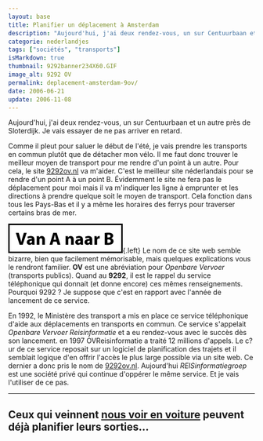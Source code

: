 ```yaml
---
layout: base
title: Planifier un déplacement à Amsterdam
description: "Aujourd'hui, j'ai deux rendez-vous, un sur Centuurbaan et un autre près de Sloterdijk. Je vais essayer de ne pas arriver en retard."
categorie: nederlandjes
tags: ["sociétés", "transports"]
isMarkdown: true
thumbnail: 9292banner234X60.GIF
image_alt: 9292 OV
permalink: deplacement-amsterdam-9ov/
date: 2006-06-21
update: 2006-11-08
---
```


Aujourd'hui, j'ai deux rendez-vous, un sur Centuurbaan et un autre près de Sloterdijk. Je vais essayer de ne pas arriver en retard.

Comme il pleut pour saluer le début de l'été, je vais prendre les transports en commun plutôt que de détacher mon vélo. Il me faut donc trouver le meilleur moyen de transport pour me rendre d'un point à un autre. Pour cela, le site [9292ov.nl](http://www.9292ov.nl) va m'aider. C'est le meilleur site néderlandais pour se rendre d'un point A à un point B. Évidemment le site ne fera pas le déplacement pour moi mais il va m'indiquer les ligne à emprunter et les directions à prendre quelque soit le moyen de transport. Cela fonction dans tous les Pays-Bas et il y a même les horaires des ferrys pour traverser certains bras de mer.

![9292 OV](9292banner234X60.GIF){.left}
Le nom de ce site web semble bizarre, bien que facilement mémorisable, mais quelques explications vous le rendront familier. **OV** est une abréviation pour *Openbare Vervoer* (transports publics). Quand au **9292**, il est le rappel du service téléphonique qui donnait (et donne encore) ces mêmes renseignements. Pourquoi 9292 ? Je suppose que c'est en rapport avec l'année de lancement de ce service.

En 1992, le Ministère des transport a mis en place ce service téléphonique d'aide aux déplacements en transports en commun. Ce service s'appelait *Openbare Vervoer Reisinformatie* et a eu rendez-vous avec le succès dès son lancement. en 1997 OVReisinformatie a traité 12 millions d'appels. Le c?ur de ce service reposait sur un logiciel de planification des trajets et il semblait logique d'en offrir l'accès le plus large possible via un site web. Ce dernier a donc pris le nom de [9292ov.nl](http://www.9292ov.nl). Aujourd'hui *REISinformatiegroep* est une société privé qui continue d'oppérer le même service. Et je vais l'utiliser de ce pas.

----
Ceux qui veinnent [nous voir en voiture](/pour-ceux-qui-viennent-nous-voir-en-voiture) peuvent déjà planifier leurs sorties...
---